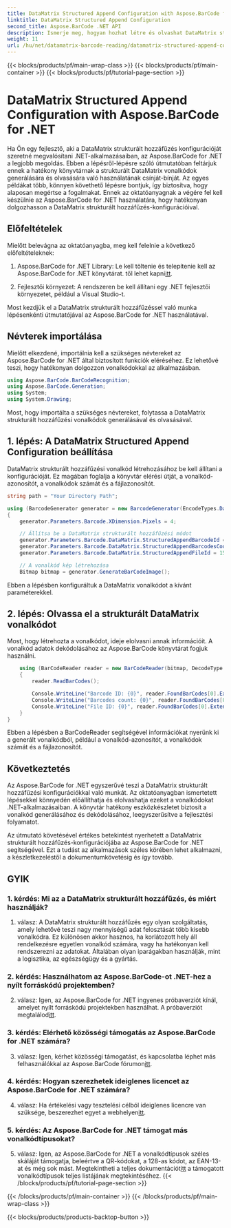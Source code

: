 ```yaml
---
title: DataMatrix Structured Append Configuration with Aspose.BarCode for .NET
linktitle: DataMatrix Structured Append Configuration
second_title: Aspose.BarCode .NET API
description: Ismerje meg, hogyan hozhat létre és olvashat DataMatrix strukturált hozzáfűzési konfigurációt .NET-ben az Aspose.BarCode használatával a nagy hatékonyságú adatszervezés érdekében.
weight: 11
url: /hu/net/datamatrix-barcode-reading/datamatrix-structured-append-configuration/
---
```


{{< blocks/products/pf/main-wrap-class >}}
{{< blocks/products/pf/main-container >}}
{{< blocks/products/pf/tutorial-page-section >}}

# DataMatrix Structured Append Configuration with Aspose.BarCode for .NET

Ha Ön egy fejlesztő, aki a DataMatrix strukturált hozzáfűzés konfigurációját szeretné megvalósítani .NET-alkalmazásaiban, az Aspose.BarCode for .NET a legjobb megoldás. Ebben a lépésről-lépésre szóló útmutatóban feltárjuk ennek a hatékony könyvtárnak a strukturált DataMatrix vonalkódok generálására és olvasására való használatának csínját-bínját. Az egyes példákat több, könnyen követhető lépésre bontjuk, így biztosítva, hogy alaposan megértse a fogalmakat. Ennek az oktatóanyagnak a végére fel kell készülnie az Aspose.BarCode for .NET használatára, hogy hatékonyan dolgozhasson a DataMatrix strukturált hozzáfűzés-konfigurációival.

## Előfeltételek

Mielőtt belevágna az oktatóanyagba, meg kell felelnie a következő előfeltételeknek:

1.  Aspose.BarCode for .NET Library: Le kell töltenie és telepítenie kell az Aspose.BarCode for .NET könyvtárat. től lehet kapni[itt](https://releases.aspose.com/barcode/net/).

2. Fejlesztői környezet: A rendszeren be kell állítani egy .NET fejlesztői környezetet, például a Visual Studio-t.

Most kezdjük el a DataMatrix strukturált hozzáfűzéssel való munka lépésenkénti útmutatójával az Aspose.BarCode for .NET használatával.

## Névterek importálása

Mielőtt elkezdené, importálnia kell a szükséges névtereket az Aspose.BarCode for .NET által biztosított funkciók eléréséhez. Ez lehetővé teszi, hogy hatékonyan dolgozzon vonalkódokkal az alkalmazásban.

```csharp
using Aspose.BarCode.BarCodeRecognition;
using Aspose.BarCode.Generation;
using System;
using System.Drawing;
```

Most, hogy importálta a szükséges névtereket, folytassa a DataMatrix strukturált hozzáfűzési vonalkódok generálásával és olvasásával.


## 1. lépés: A DataMatrix Structured Append Configuration beállítása

DataMatrix strukturált hozzáfűzési vonalkód létrehozásához be kell állítani a konfigurációját. Ez magában foglalja a könyvtár elérési útját, a vonalkód-azonosítót, a vonalkódok számát és a fájlazonosítót.

```csharp
string path = "Your Directory Path";

using (BarcodeGenerator generator = new BarcodeGenerator(EncodeTypes.DataMatrix, "Aspose"))
{
    generator.Parameters.Barcode.XDimension.Pixels = 4;

    // Állítsa be a DataMatrix strukturált hozzáfűzési módot
    generator.Parameters.Barcode.DataMatrix.StructuredAppendBarcodeId = 3;
    generator.Parameters.Barcode.DataMatrix.StructuredAppendBarcodesCount = 5;
    generator.Parameters.Barcode.DataMatrix.StructuredAppendFileId = 150;

    // A vonalkód kép létrehozása
    Bitmap bitmap = generator.GenerateBarCodeImage();
```

Ebben a lépésben konfiguráltuk a DataMatrix vonalkódot a kívánt paraméterekkel.

## 2. lépés: Olvassa el a strukturált DataMatrix vonalkódot

Most, hogy létrehozta a vonalkódot, ideje elolvasni annak információit. A vonalkód adatok dekódolásához az Aspose.BarCode könyvtárat fogjuk használni.

```csharp
    using (BarCodeReader reader = new BarCodeReader(bitmap, DecodeType.DataMatrix))
    {
        reader.ReadBarCodes();

        Console.WriteLine("Barcode ID: {0}", reader.FoundBarCodes[0].Extended.DataMatrix.StructuredAppendBarcodeId);
        Console.WriteLine("Barcodes count: {0}", reader.FoundBarCodes[0].Extended.DataMatrix.StructuredAppendBarcodesCount);
        Console.WriteLine("File ID: {0}", reader.FoundBarCodes[0].Extended.DataMatrix.StructuredAppendFileId);
    }
}
```

Ebben a lépésben a BarCodeReader segítségével információkat nyerünk ki a generált vonalkódból, például a vonalkód-azonosítót, a vonalkódok számát és a fájlazonosítót.

## Következtetés

Az Aspose.BarCode for .NET egyszerűvé teszi a DataMatrix strukturált hozzáfűzési konfigurációkkal való munkát. Az oktatóanyagban ismertetett lépésekkel könnyedén előállíthatja és elolvashatja ezeket a vonalkódokat .NET-alkalmazásaiban. A könyvtár hatékony eszközkészletet biztosít a vonalkód generálásához és dekódolásához, leegyszerűsítve a fejlesztési folyamatot.

Az útmutató követésével értékes betekintést nyerhetett a DataMatrix strukturált hozzáfűzés-konfigurációjába az Aspose.BarCode for .NET segítségével. Ezt a tudást az alkalmazások széles körében lehet alkalmazni, a készletkezeléstől a dokumentumkövetésig és így tovább.

## GYIK

### 1. kérdés: Mi az a DataMatrix strukturált hozzáfűzés, és miért használják?

1. válasz: A DataMatrix strukturált hozzáfűzés egy olyan szolgáltatás, amely lehetővé teszi nagy mennyiségű adat felosztását több kisebb vonalkódra. Ez különösen akkor hasznos, ha korlátozott hely áll rendelkezésre egyetlen vonalkód számára, vagy ha hatékonyan kell rendszerezni az adatokat. Általában olyan iparágakban használják, mint a logisztika, az egészségügy és a gyártás.

### 2. kérdés: Használhatom az Aspose.BarCode-ot .NET-hez a nyílt forráskódú projektemben?

 2. válasz: Igen, az Aspose.BarCode for .NET ingyenes próbaverziót kínál, amelyet nyílt forráskódú projektekben használhat. A próbaverziót megtalálod[itt](https://releases.aspose.com/).

### 3. kérdés: Elérhető közösségi támogatás az Aspose.BarCode for .NET számára?

 3. válasz: Igen, kérhet közösségi támogatást, és kapcsolatba léphet más felhasználókkal az Aspose.BarCode fórumon[itt](https://forum.aspose.com/c/barcode/13).

### 4. kérdés: Hogyan szerezhetek ideiglenes licencet az Aspose.BarCode for .NET számára?

 4. válasz: Ha értékelési vagy tesztelési célból ideiglenes licencre van szüksége, beszerezhet egyet a webhelyen[itt](https://purchase.aspose.com/temporary-license/).

### 5. kérdés: Az Aspose.BarCode for .NET támogat más vonalkódtípusokat?

 5. válasz: Igen, az Aspose.BarCode for .NET a vonalkódtípusok széles skáláját támogatja, beleértve a QR-kódokat, a 128-as kódot, az EAN-13-at és még sok mást. Megtekintheti a teljes dokumentációt[itt](https://reference.aspose.com/barcode/net/) a támogatott vonalkódtípusok teljes listájának megtekintéséhez.
{{< /blocks/products/pf/tutorial-page-section >}}

{{< /blocks/products/pf/main-container >}}
{{< /blocks/products/pf/main-wrap-class >}}

{{< blocks/products/products-backtop-button >}}
